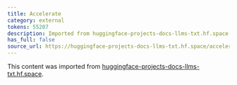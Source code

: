 ```yaml
---
title: Accelerate
category: external
tokens: 55207
description: Imported from huggingface-projects-docs-llms-txt.hf.space
has_full: false
source_url: https://huggingface-projects-docs-llms-txt.hf.space/accelerate
---
```


This content was imported from [huggingface-projects-docs-llms-txt.hf.space](https://huggingface-projects-docs-llms-txt.hf.space/accelerate).
